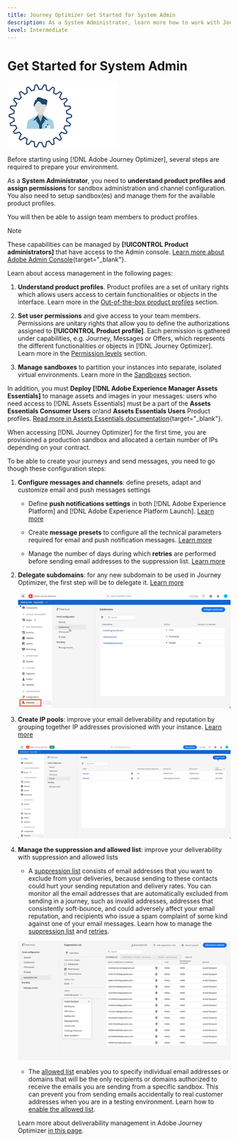 ```yaml
---
title: Journey Optimizer Get Started for System Admin
description: As a System Administrator, learn more how to work with Journey Optimizer
level: Intermediate
---
```

# Get Started for System Admin

![administrator](assets/do-not-localize/user-1-S.jpeg) 

Before starting using [!DNL Adobe Journey Optimizer], several steps are required to prepare your environment.

As a **System Administrator**, you need to **understand product profiles and assign permissions** for sandbox administration and channel configuration. You also need to setup sandbox(es) and manage them for the available product profiles.

You will then be able to assign team members to product profiles.

>[!NOTE]
>
>These capabilities can be managed by **[!UICONTROL Product administrators]** that have access to the Admin console. [Learn more about Adobe Admin Console](https://helpx.adobe.com/enterprise/managing/user-guide.html){target="_blank"}.

Learn about access management in the following pages:

1. **Understand product profiles**. Product profiles are a set of unitary rights which allows users access to certain functionalities or objects in the interface. Learn more in the [Out-of-the-box product profiles](../../using/administration/ootb-product-profiles.md) section.

1. **Set user permissions** and give access to your team members.  Permissions are unitary rights that allow you to define the authorizations assigned to **[!UICONTROL Product profile]**. Each permission is gathered under capabilities, e.g. Journey, Messages or Offers, which represents the different functionalities or objects in [!DNL Journey Optimizer]. Learn more in the [Permission levels](../../using/administration/high-low-permissions.md) section.

1. **Manage sandboxes** to partition your instances into separate, isolated virtual environments. Learn more in the [Sandboxes](../../using/administration/sandboxes.md) section.

In addition, you must **Deploy [!DNL Adobe Experience Manager Assets Essentials]** to manage assets and images in your messages: users who need access to [!DNL Assets Essentials] must be a part of the **Assets Essentials Consumer Users** or/and **Assets Essentials Users** Product profiles. [Read more in Assets Essentials documentation](https://experienceleague.adobe.com/docs/experience-manager-assets-essentials/help/deploy-administer.html){target="_blank"}.

When accessing [!DNL Journey Optimizer] for the first time, you are provisioned a production sandbox and allocated a certain number of IPs depending on your contract.

To be able to create your journeys and send messages, you need to go though these configuration steps:

1. **Configure messages and channels**: define presets, adapt and customize email and push messages settings

    * Define **push notifications settings** in both [!DNL Adobe Experience Platform] and [!DNL Adobe Experience Platform Launch]. [Learn more](../push-gs.md)

    * Create **message presets** to configure all the technical parameters required for email and push notification messages. [Learn more](../configuration/message-presets.md)

    * Manage the number of days during which **retries** are performed before sending email addresses to the suppression list. [Learn more](../configuration/manage-suppression-list.md)

1. **Delegate subdomains**: for any new subdomain to be used in Journey Optimizer, the first step will be to delegate it. [Learn more](about-subdomain-delegation.md)

    ![](../assets/subdomain.png)

1. **Create IP pools**: improve your email deliverability and reputation by grouping together IP addresses provisioned with your instance. [Learn more](ip-pools.md)

    ![](../assets/ip-pool.png)

1. **Manage the suppression and allowed list**: improve your deliverability with suppression and allowed lists
    
    * A [suppression list](../suppression-list.md) consists of email addresses that you want to exclude from your deliveries, because sending to these contacts could hurt your sending reputation and delivery rates. You can monitor all the email addresses that are automatically excluded from sending in a journey, such as invalid addresses, addresses that consistently soft-bounce, and could adversely affect your email reputation, and recipients who issue a spam complaint of some kind against one of your email messages. Learn how to manage the [suppression list](../configuration/manage-suppression-list.md) and [retries](../configuration/retries.md).

    ![](../assets/suppression-list-filtering-example.png)

    * The [allowed list](../allow-list.md) enables you to specify individual email addresses or domains that will be the only recipients or domains authorized to receive the emails you are sending from a specific sandbox. This can prevent you from sending emails accidentally to real customer addresses when you are in a testing environment. Learn how to [enable the allowed list](../allow-list.md).

    Learn more about deliverability management in Adobe Journey Optimizer [in this page](../deliverability.md).

